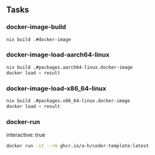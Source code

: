## Tasks

### docker-image-build

```bash
nix build .#docker-image
```

### docker-image-load-aarch64-linux

```bash
nix build .#packages.aarch64-linux.docker-image
docker load < result
```

### docker-image-load-x86_64-linux

```bash
nix build .#packages.x86_64-linux.docker-image
docker load < result
```

### docker-run

interactive: true

```bash
docker run -it --rm ghcr.io/a-h/coder-template:latest
```
